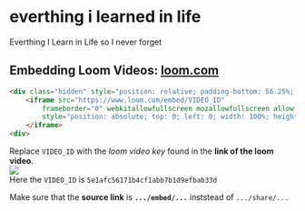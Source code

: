 # everthing i learned in life
 Everthing I Learn in Life so I never forget

## Embedding Loom Videos: [loom.com](https://www.loom.com)

``` HTML
<div class="hidden" style="position: relative; padding-bottom: 56.25%; height: 0;">
    <iframe src="https://www.loom.com/embed/VIDEO_ID"
        frameborder="0" webkitallowfullscreen mozallowfullscreen allowfullscreen 
        style="position: absolute; top: 0; left: 0; width: 100%; height: 100%;">
    </iframe>
<div>
```
Replace `VIDEO_ID` with the *loom video key* found in the **link of the loom video**.  
![](https://i.imgur.com/RiqpKDa.png)  
Here the `VIDEO_ID` is `5e1afc56171b4cf1abb7b1d9efbab33d`  

Make sure that the **source link** is **`.../embed/...`** inststead of `.../share/...`
